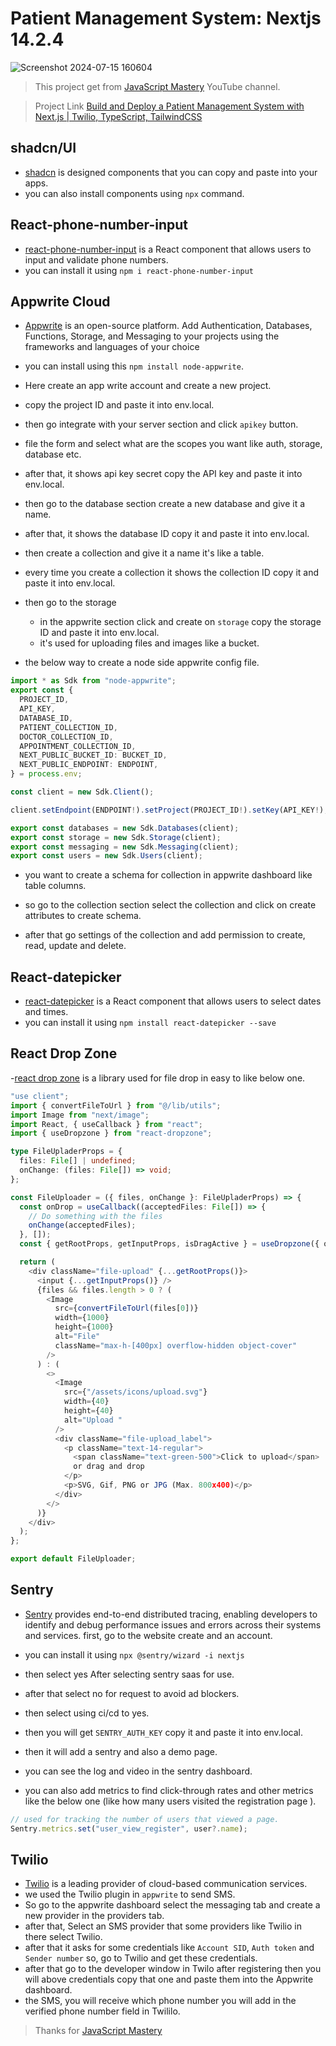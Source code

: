 # Patient Management System: Nextjs 14.2.4
![Screenshot 2024-07-15 160604](https://github.com/user-attachments/assets/84ee3477-a9f4-43b9-91a3-117310424637)

> This project get from [JavaScript Mastery](https://www.youtube.com/@javascriptmastery) YouTube channel.

> Project Link [Build and Deploy a Patient Management System with Next.js | Twilio, TypeScript, TailwindCSS](https://youtu.be/lEflo_sc82g?si=d27ou7PfLC6jPKbe)

## shadcn/UI

- [shadcn](https://ui.shadcn.com/) is designed components that you can copy and paste into your apps.
- you can also install components using `npx` command.

## React-phone-number-input

- [react-phone-number-input](https://www.npmjs.com/package/react-phone-number-input) is a React component that allows users to input and validate phone numbers.
- you can install it using `npm i react-phone-number-input`

## Appwrite Cloud

- [Appwrite](https://appwrite.io/) is an open-source platform. Add Authentication, Databases, Functions, Storage, and Messaging to your projects using the frameworks and languages of your choice

- you can install using this `npm install node-appwrite`.
- Here create an app write account and create a new project.
- copy the project ID and paste it into env.local.
- then go integrate with your server section and click `apikey` button.
- file the form and select what are the scopes you want like auth, storage, database etc.
- after that, it shows api key secret copy the API key and paste it into env.local.
- then go to the database section create a new database and give it a name.
- after that, it shows the database ID copy it and paste it into env.local.
- then create a collection and give it a name it's like a table.
- every time you create a collection it shows the collection ID copy it and paste it into env.local.

- then go to the storage

  - in the appwrite section click and create on `storage` copy the storage ID and paste it into env.local.
  - it's used for uploading files and images like a bucket.

- the below way to create a node side appwrite config file.

```typescript
import * as Sdk from "node-appwrite";
export const {
  PROJECT_ID,
  API_KEY,
  DATABASE_ID,
  PATIENT_COLLECTION_ID,
  DOCTOR_COLLECTION_ID,
  APPOINTMENT_COLLECTION_ID,
  NEXT_PUBLIC_BUCKET_ID: BUCKET_ID,
  NEXT_PUBLIC_ENDPOINT: ENDPOINT,
} = process.env;

const client = new Sdk.Client();

client.setEndpoint(ENDPOINT!).setProject(PROJECT_ID!).setKey(API_KEY!);

export const databases = new Sdk.Databases(client);
export const storage = new Sdk.Storage(client);
export const messaging = new Sdk.Messaging(client);
export const users = new Sdk.Users(client);
```

- you want to create a schema for collection in appwrite dashboard like table columns.
- so go to the collection section select the collection and click on create attributes to create schema.

- after that go settings of the collection and add permission to create, read, update and delete.

## React-datepicker

- [react-datepicker](https://www.npmjs.com/package/react-datepicker) is a React component that allows users to select dates and times.
- you can install it using `npm install react-datepicker --save`

## React Drop Zone

-[react drop zone](https://react-dropzone.js.org/) is a library used for file drop in easy to like below one.

```typescript
"use client";
import { convertFileToUrl } from "@/lib/utils";
import Image from "next/image";
import React, { useCallback } from "react";
import { useDropzone } from "react-dropzone";

type FileUpladerProps = {
  files: File[] | undefined;
  onChange: (files: File[]) => void;
};

const FileUploader = ({ files, onChange }: FileUpladerProps) => {
  const onDrop = useCallback((acceptedFiles: File[]) => {
    // Do something with the files
    onChange(acceptedFiles);
  }, []);
  const { getRootProps, getInputProps, isDragActive } = useDropzone({ onDrop });

  return (
    <div className="file-upload" {...getRootProps()}>
      <input {...getInputProps()} />
      {files && files.length > 0 ? (
        <Image
          src={convertFileToUrl(files[0])}
          width={1000}
          height={1000}
          alt="File"
          className="max-h-[400px] overflow-hidden object-cover"
        />
      ) : (
        <>
          <Image
            src={"/assets/icons/upload.svg"}
            width={40}
            height={40}
            alt="Upload "
          />
          <div className="file-upload_label">
            <p className="text-14-regular">
              <span className="text-green-500">Click to upload</span>
              or drag and drop
            </p>
            <p>SVG, Gif, PNG or JPG (Max. 800x400)</p>
          </div>
        </>
      )}
    </div>
  );
};

export default FileUploader;
```

## Sentry

- [Sentry](https://sentry.io/) provides end-to-end distributed tracing, enabling developers to identify and debug performance issues and errors across their systems and services.
  first, go to the website create and an account.
- you can install it using `npx @sentry/wizard -i nextjs`
- then select yes After selecting sentry saas for use.
- after that select no for request to avoid ad blockers.
- then select using ci/cd to yes.
- then you will get `SENTRY_AUTH_KEY` copy it and paste it into env.local.
- then it will add a sentry and also a demo page.
- you can see the log and video in the sentry dashboard.

- you can also add metrics to find click-through rates and other metrics like the below one (like how many users visited the registration page ).

```typescript
// used for tracking the number of users that viewed a page.
Sentry.metrics.set("user_view_register", user?.name);
```

## Twilio

- [Twilio](https://www.twilio.com/) is a leading provider of cloud-based communication services.
- we used the Twilio plugin in `appwrite` to send SMS.
- So go to the appwrite dashboard select the messaging tab and create a new provider in the providers tab.
- after that, Select an SMS provider that some providers like Twilio in there select Twilio.
- after that it asks for some credentials like `Account SID`, `Auth token` and `Sender number` so, go to Twilio and get these credentials.
- after that go to the developer window in Twilo after registering then you will above credentials copy that one and paste them into the Appwrite dashboard.
- the SMS, you will receive which phone number you will add in the verified phone number field in Twililo.

> Thanks for [JavaScript Mastery](https://www.youtube.com/@javascriptmastery)
